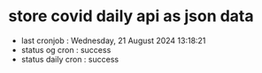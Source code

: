 # store covid daily api as json data

- last cronjob : Wednesday, 21 August 2024 13:18:21
- status og cron : success
- status daily cron : success
      
      